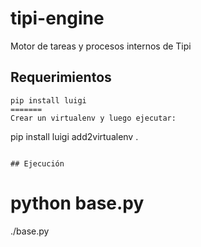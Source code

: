 # tipi-engine
Motor de tareas y procesos internos de Tipi

## Requerimientos

```
pip install luigi
=======
Crear un virtualenv y luego ejecutar:

```
pip install luigi
add2virtualenv .
```

## Ejecución

```
python base.py
=======
./base.py
```
